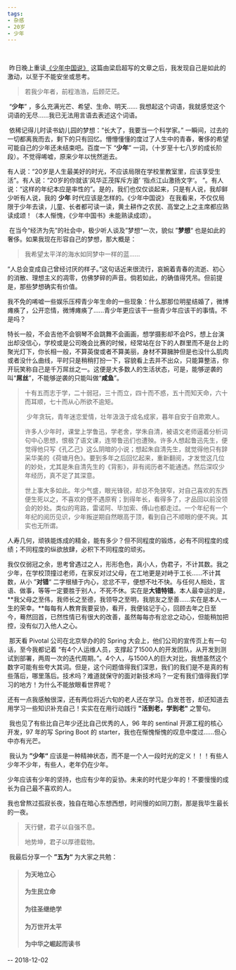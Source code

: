 ```yaml
---
tags:
- 杂感
- 20岁
- 少年
---
```


​	

​	昨日晚上重读[《少年中国说》](https://darian1996.github.io/2018/12/02/%E5%B0%91%E5%B9%B4%E4%B8%AD%E5%9B%BD%E8%AF%B4/) 这篇由梁启超写的文章之后，我发现自己是如此的激动，以至于不能安坐或思考。

> 若我少年者，前程浩浩，后顾茫茫。

​	“**少年**” ，多么充满光芒、希望、生命、明天...... 我想起这个词语，我就感觉这个词语的无尽......我已无法用言语去表述这个词语。

​	依稀记得儿时读书幼儿园的梦想：“长大了，我要当一个科学家。”	一瞬间，过去的一切都离我而去，剩下的只有回忆。懵懵懂懂的度过了人生中的青春，奢侈的希望可能自己的少年还未结束吧。百度一下 “**少年**” 一词，（十岁至十七八岁的成长阶段）。不觉得唏嘘，原来少年以恍然逝去。 

​	有人说：“20岁是人生最美好的时光，不应该局限在学校里教室里，应该享受生活”。有人说：“20岁的你就该’风华正茂挥斥方遒’  ‘指点江山激扬文字‘。 ”。有人说：“这样的年纪本应是率性的”。是的，我们也仅仅谈起来，只是有人说，我却鲜少听有人说，我的 **少年** 时代应该是怎样的。《少年中国说》 在我看来，不仅仅局限于少年去读，儿童、长者都可读一读，黄土耕作之农民、高堂之上之主席都应熟读成颂！（本人惭愧，《少年中国书》未能熟读成颂）。



​	在当今“经济为先”的社会中，极少听人谈及”梦想“一次，貌似 ”**梦想**“ 也是如此的奢侈。如果我现在形容自己的梦想，那大概是：

> 我希望太平洋的海水如同梦中一样的蓝......

​	“人总会变成自己曾经讨厌的样子。”这句话近来很流行，哀婉着青春的流逝、初心的消散、理想主义的凋零，仿佛梦碎的声音。倘若如此，的确值得凭吊。但前提是，那些梦想确实有价值。

​	我不免的唏嘘一些娱乐压榨青少年生命的一些现象：什么那那位明星结婚了，微博瘫痪了，公开恋情，微博瘫痪了......青少年更应该干一些青少年应该干的事情。不是吗？ 

​	特长一般，不会吉他不会钢琴不会跳舞不会画画，想学摄影却不会PS，想上台演出却没信心，学校或是公司晚会比赛的时候，经常站在台下的人群里而不是台上的聚光灯下，你长相一般，不算英俊或者不算美丽，身材不算臃肿但是也没什么肌肉或者没什么曲线，平时只是稍稍打扮一下，容貌看上去并不出众，只能算整洁，你开玩笑称自己是千万屌丝之一。这便是大多数人的生活状态，可是，能够逆袭的叫“**屌丝**”，不能够逆袭的只能叫做“**咸鱼**”。

> ​	十有五而志于学，二十弱冠，三十而立，四十而不惑，五十而知天命，六十而耳顺，七十而从心所欲不逾矩。 
>
> ​	少年贪玩，青年迷恋爱情，壮年汲汲于成名成家，暮年自安于自欺欺人。
>
> ​	许多人少年时，课堂上学鲁迅，学老舍，学朱自清，被语文老师逼着分析词句中心思想，恨极了语文课，连带鲁迅们也遭殃。许多人想起鲁迅先生，便觉得他只写《孔乙己》这么阴暗的小说；想起朱自清先生，就觉得他只有辞采华美的《荷塘月色》。要到多年之后回忆起来，重新翻阅，才发觉这几位的妙处，尤其是朱自清先生的《背影》，非有阅历者不能通透。然后深叹少年经历，真不足了其深意。
>
> ​	世上事大多如此。年少气盛，眼光锋锐，却总不免狭窄，对自己喜欢的东西便生死以之，不喜欢的便不遇原宥；到得年长，看得多了，才品回以前没领会的妙处。类似的弯路，雷诺阿、毕加索、傅山也都走过。一个年纪有一个年纪的阅历见识，少年叛逆期自然眼高于顶，看到自己不顺眼的便不爽。其实也无所谓。

​	人寿几何，顽铁能炼成的精金，能有多少？但不同程度的锻炼，必有不同程度的成绩；不同程度的纵欲放肆，必积下不同程度的顽劣。

​	我仅仅弱冠之余，思考曾遇过之人，形形色色，真小人，伪君子，不计其数。我之少年，在学校顶撞过老师，在家反对过父母，在工地更是对峙于工长......不计其数，从小 ”**对错**“ 二字根植于内心，忿忿不平，便想不吐不快。与任何人相处，言语、做事，等等一定要胜于别人，不死不休。实在是**大错特错**。本人最幸运的是，**我父母之至伟，我师长之至德，我领导之至明，我朋友之至善......实在是本人一生的荣幸。**每每有人教育我要妥协，看开，我便铭记于心，回顾去年之日至今，蓦然回首，已然性情已有很大的改善，虽然每每亦有忿忿之动心，但能稍加把控，没有似刀入他人之心。



​	那天看  Pivotal  公司在北京举办的的 Spring 大会上，他们公司的宣传页上有一句话，至今我都记着 “有4个人运维人员，支撑起了1500人的开发团队，从开发到测试到部署，两周一次的迭代周期。”。4个人，与1500人的巨大对比，我想虽然这个数字可能有些夸大其词。但是，这个问题值得我们深思，我们的我们是不是真的有些落后，哪里落后。技术吗？难道就保守的面对新技术吗？一定有我们值得我们学习的地方！为什么不能放眼看世界呢？

​	还有一点我感触很深，还有两位将近六旬的老人还在学习。白发苍苍，却还知道去用学习一些知识补充自己！实实在在用行动践行 **"活到老，学到老"** 之警句。

​	我也见了有些比自己年少还比自己优秀的人，96 年的 sentinal 开源工程的核心开发，97 年的写 Spring Boot 的 starter，我也在惭愧惭愧的叹息中度过......但心中亦有光芒。

​	我认为 **”少年“** 应该是一种精神状态，而不是一个人一段时光的定义！！！有些人少年不少年，有些人，老年仍在少年。

​	少年应该有少年的坚持，也应有少年的妥协。未来的时代是少年的！不要慢慢的成长为自己最不喜欢的人。



​	我也曾熬过孤寂长夜，独自在暗心东想西想，时间慢的如同刀割，那是我毕生最长的一夜。

> 天行健，君子以自强不息。 
>
> 地势坤，君子以厚德载物。 



​	我最后分享一个 **”五为“** 为大家之共勉：

> #### 为天地立心
>
> #### 为生民立命
>
> #### 为往圣继绝学
>
> #### 为万世开太平
>
> #### 为中华之崛起而读书



-- 2018-12-02